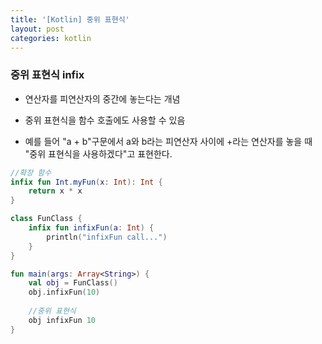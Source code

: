 ```yaml
---
title: '[Kotlin] 중위 표현식'
layout: post
categories: kotlin
---
```


### 중위 표현식 infix
> 
- 연산자를 피연산자의 중간에 놓는다는 개념
- 중위 표현식을 함수 호출에도 사용할 수 있음

- 예를 들어 "a + b"구문에서 a와 b라는 피연산자 사이에 +라는 연산자를 놓을 때 "중위 표현식을 사용하겠다"고 표현한다.

```kotlin
//확장 함수
infix fun Int.myFun(x: Int): Int {
    return x * x
}

class FunClass {
    infix fun infixFun(a: Int) {
        println("infixFun call...")
    }
}

fun main(args: Array<String>) {
    val obj = FunClass()
    obj.infixFun(10)
    
    //중위 표현식
    obj infixFun 10
}
```


